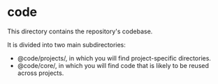 # code

This directory contains the repository's codebase.

It is divided into two main subdirectories:
- @code/projects/, in which you will find project-specific directories.
- @code/core/, in which you will find code that is likely to be reused across projects.